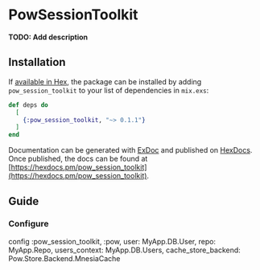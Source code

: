 # PowSessionToolkit

**TODO: Add description**

## Installation

If [available in Hex](https://hex.pm/docs/publish), the package can be installed
by adding `pow_session_toolkit` to your list of dependencies in `mix.exs`:

```elixir
def deps do
  [
    {:pow_session_toolkit, "~> 0.1.1"}
  ]
end
```

Documentation can be generated with [ExDoc](https://github.com/elixir-lang/ex_doc)
and published on [HexDocs](https://hexdocs.pm). Once published, the docs can
be found at [https://hexdocs.pm/pow_session_toolkit](https://hexdocs.pm/pow_session_toolkit).

## Guide

### Configure


config :pow_session_toolkit, :pow,
  user: MyApp.DB.User,
  repo: MyApp.Repo,
  users_context: MyApp.DB.Users,
  cache_store_backend: Pow.Store.Backend.MnesiaCache

